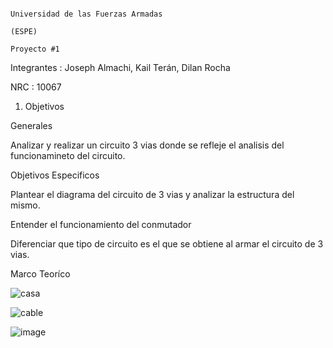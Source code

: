                                                                          Universidad de las Fuerzas Armadas 
                                                                                      (ESPE)
                                                                                    Proyecto #1
Integrantes : Joseph Almachi, Kail Terán, Dilan Rocha

NRC : 10067

1. Objetivos

  Generales
  
Analizar y realizar un circuito 3 vias donde se refleje el analisis del funcionamineto del circuito.

Objetivos Especificos

Plantear el diagrama del circuito de 3 vias y analizar la estructura del mismo.

Entender el funcionamiento del conmutador 

Diferenciar que tipo de circuito es el que se obtiene al armar el circuito de 3 vias.

Marco Teoríco 
 
 
 
 
 ![casa](https://user-images.githubusercontent.com/86561660/212775860-7cf0c57a-d200-4ec1-b099-d6360875013c.png)

 
 ![cable](https://user-images.githubusercontent.com/86561660/212775889-d0003d26-dc0a-426f-b10d-803a342e20f2.png)

 
 ![image](https://user-images.githubusercontent.com/86561660/212775258-98c93f92-2c0c-4ef2-989b-722e402fa834.png)
